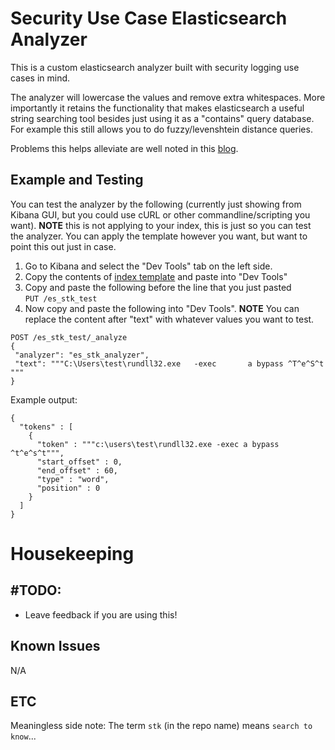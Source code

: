 # Security Use Case Elasticsearch Analyzer

This is a custom elasticsearch analyzer built with security logging use cases in mind.

The analyzer will lowercase the values and remove extra whitespaces. More importantly it retains the functionality that makes elasticsearch a useful string searching tool besides just using it as a "contains" query database. For example this still allows you to do fuzzy/levenshtein distance queries.
 
 
Problems this helps alleviate are well noted in this [blog](https://socprime.com/blog/elastic-for-security-analysts-part-1-searching-strings/).
 
 
 ## Example and Testing
 
 You can test the analyzer by the following (currently just showing from Kibana GUI, but you could use cURL or other commandline/scripting you want).
 **NOTE** this is not applying to your index, this is just so you can test the analyzer. You can apply the template however you want, but want to point this out just in case.
 1. Go to Kibana and select the "Dev Tools" tab on the left side. 
 1. Copy the contents of [index template](es_stk_template.json) and paste into "Dev Tools"
 1. Copy and paste the following before the line that you just pasted  
 `PUT /es_stk_test` 
 1. Now copy and paste the following into "Dev Tools". **NOTE** You can replace the content after "text" with whatever values you want to test.
 ```
POST /es_stk_test/_analyze
{
  "analyzer": "es_stk_analyzer",
  "text": """C:\Users\test\rundll32.exe   -exec       a bypass ^T^e^S^t  """
}
```
Example output:
```text
{
  "tokens" : [
    {
      "token" : """c:\users\test\rundll32.exe -exec a bypass ^t^e^s^t""",
      "start_offset" : 0,
      "end_offset" : 60,
      "type" : "word",
      "position" : 0
    }
  ]
}
```
 
 
 # Housekeeping
 
 ## #TODO:
- Leave feedback if you are using this!
  
 ## Known Issues
 N/A
 
 
 
 
 ## ETC
 Meaningless side note:
 The term `stk` (in the repo name) means `search to know`...
